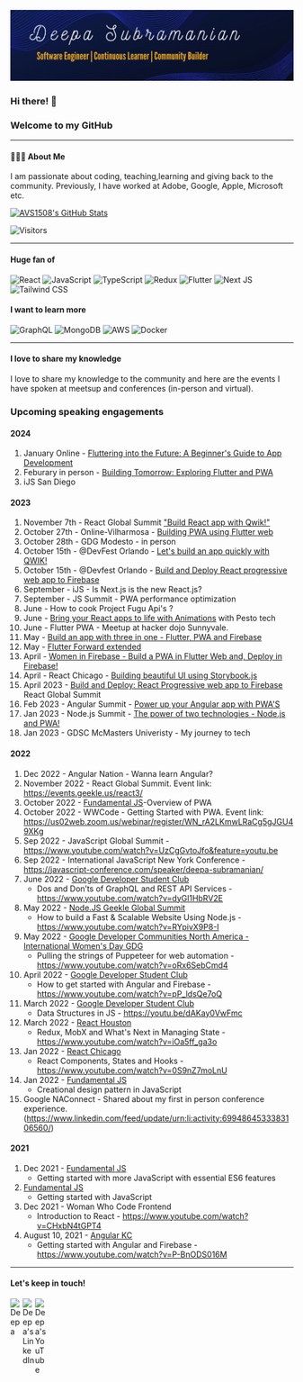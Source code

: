[![Deepa Subramanian - Developer, community builder, relentless learner](assets/github.gif)](https://deepasubramanian.dev)

### Hi there! 👋 
### Welcome to my GitHub

---- 
#### 👩🏽‍💻 About Me

I am passionate about coding, teaching,learning and giving back to the community. Previously, I have worked at Adobe, Google, Apple, Microsoft etc. 

[![AVS1508's GitHub Stats](https://github-readme-stats.vercel.app/api?username=sdkdeepa&show_icons=true)](https://github.com/sdkdeepa)

![Visitors](https://api.visitorbadge.io/api/visitors?path=https%3A%2F%2Fgithub.com%2Fsdkdeepa&label=Visitors&labelColor=%23d9e3f0&countColor=%232ccce4)

---- 
#### Huge fan of

![React](https://img.shields.io/badge/react-%2320232a.svg?style=for-the-badge&logo=react&logoColor=%2361DAFB)
![JavaScript](https://img.shields.io/badge/javascript-%23323330.svg?style=for-the-badge&logo=javascript&logoColor=%23F7DF1E)
![TypeScript](https://img.shields.io/badge/typescript-%23007ACC.svg?style=for-the-badge&logo=typescript&logoColor=white)
![Redux](https://img.shields.io/badge/redux-%23593d88.svg?style=for-the-badge&logo=redux&logoColor=white)
![Flutter](https://img.shields.io/badge/Flutter-%2302569B.svg?style=for-the-badge&logo=Flutter&logoColor=white)
![Next JS](https://img.shields.io/badge/Next-black?style=for-the-badge&logo=next.js&logoColor=white)
![Tailwind CSS](https://img.shields.io/badge/tailwindcss-%2338B2AC.svg?style=for-the-badge&logo=tailwind-css&logoColor=white)

#### I want to learn more

![GraphQL](https://img.shields.io/badge/-GraphQL-E10098?style=for-the-badge&logo=graphql&logoColor=white)
![MongoDB](https://img.shields.io/badge/MongoDB-%234ea94b.svg?style=for-the-badge&logo=mongodb&logoColor=white)
![AWS](https://img.shields.io/badge/AWS-%23FF9900.svg?style=for-the-badge&logo=amazon-aws&logoColor=white)
![Docker](https://img.shields.io/badge/docker-%230db7ed.svg?style=for-the-badge&logo=docker&logoColor=white)

----

#### I love to share my knowledge

I love to share my knowledge to the community and here are the events I have spoken at meetsup and conferences (in-person and virtual).

<h3>Upcoming speaking engagements</h3>

#### 2024
1. January Online - [Fluttering into the Future: A Beginner's Guide to App Development](https://gdg.community.dev/events/details/google-gdg-broward-county-fl-presents-fluttering-into-the-future-a-beginners-guide-to-app-development/)
2. Feburary in person - [Building Tomorrow: Exploring Flutter and PWA](https://www.tracydevs.com/2024/02/building-tomorrow-exploring-flutter-pwa/)
3. iJS San Diego
   
#### 2023
1. November 7th - React Global Summit ["Build React app with Qwik!"](https://events.geekle.us/react24/)
2. October 27th - Online-Vilharmosa - [Building PWA using Flutter web](https://gdg.community.dev/events/details/google-gdg-villahermosa-presents-devfest-2023-tabasco/cohost-gdg-villahermosa)
3. October 28th - GDG Modesto - in person 
4. October 15th - @DevFest Orlando - [Let's build an app quickly with QWIK!](https://orlando.devfestflorida.com/speakers)
5. October 15th - @Devfest Orlando - [Build and Deploy React progressive web app to Firebase](https://orlando.devfestflorida.com/speakers)
6. September - iJS - Is Next.js is the new React.js?
7. September - JS Summit - PWA performance optimization
8. June - How to cook Project Fugu Api's ?
9. June - [Bring your React apps to life with Animations](https://www.linkedin.com/feed/update/urn:li:activity:7076929717806800896?utm_source=share&utm_medium=member_desktop) with Pesto tech
10. June -  Flutter PWA - Meetup at hacker dojo Sunnyvale.
11. May - [Build an app with three in one - Flutter, PWA and Firebase](https://gdg.community.dev/events/details/google-gdg-waterloo-presents-build-and-deploy-flutter-pwa-to-firebase/)
12. May - [Flutter Forward extended](https://gdg.community.dev/events/details/google-gdg-san-jose-presents-flutter-forward-extended-hybrid-event/)
13. April - [Women in Firebase - Build a PWA in Flutter Web and, Deploy in Firebase!](https://www.meetup.com/women-in-firebase/events/291971605/?utm_medium=referral&utm_campaign=share-btn_savedevents_share_modal&utm_source=link)
14. April - React Chicago - [Building beautiful UI using Storybook.js](https://www.meetup.com/react-chicago/events/290500610/)
15. April 2023 - [Build and Deploy: React Progressive web app to Firebase](https://events.geekle.us/react23/) React Global Summit 
16. Feb 2023 - Angular Summit - [Power up your Angular app with PWA'S](https://www.youtube.com/watch?v=9LR6AsdpMOQ&t=479s)
17. Jan 2023 - Node.js Summit - [The power of two technologies - Node.js and PWA!](https://www.youtube.com/watch?v=kNU-nOKrjG8&t=253s)
18. Jan 2023 - GDSC McMasters Univeristy - My journey to tech

#### 2022
1. Dec 2022 - Angular Nation - Wanna learn Angular? 
2. November 2022 - React Global Summit. Event link: https://events.geekle.us/react3/
3. October 2022 - [Fundamental JS](https://www.meetup.com/sandiegojs/events/286559765/)-Overview of PWA
4. October 2022 - WWCode - Getting Started with PWA. Event link: https://us02web.zoom.us/webinar/register/WN_rA2LKmwLRaCg5gJGU49XKg
5. Sep 2022 - JavaScript Global Summit - https://www.youtube.com/watch?v=UzCgGvtoJfo&feature=youtu.be
6. Sep 2022 - International JavaScript New York Conference - https://javascript-conference.com/speaker/deepa-subramanian/
7. June 2022 - [Google Developer Student Club](https://gdsc.community.dev/events/details/developer-student-clubs-conestoga-college-waterloo-campus-presents-dos-and-donts-of-graphql-and-rest-api-services/) 
   - Dos and Don’ts of GraphQL and REST API Services - https://www.youtube.com/watch?v=dyGl1HbRV2E
8. May 2022 - [Node.JS Geekle Global Summit](https://events.geekle.us/nodejs/) 
   - How to build a Fast & Scalable Website Using Node.js - https://www.youtube.com/watch?v=RYpivX9P8-I
9. May 2022 - [Google Developer Communities North America - International Women's Day GDG](https://rsvp.withgoogle.com/events/iwd-northamerica)
   - Pulling the strings of Puppeteer for web automation - https://www.youtube.com/watch?v=oRx6SebCmd4
10. April 2022 - [Google Developer Student Club](https://gdsc.community.dev/events/details/developer-student-clubs-conestoga-college-waterloo-campus-presents-how-to-get-started-with-angular-and-firebase-online-event/)
    - How to get started with Angular and Firebase - https://www.youtube.com/watch?v=pP_ldsQe7oQ
11. March 2022 - [Google Developer Student Club](https://gdsc.community.dev/events/details/developer-student-clubs-conestoga-college-waterloo-campus-presents-js-data-structures-online-event/)
    - Data Structures in JS -  https://youtu.be/dAKay0VwFmc 
12. March 2022 - [React Houston](https://www.meetup.com/Houston-React-Js-Group/events/283828748/)
    - Redux, MobX and What's Next in Managing State - https://www.youtube.com/watch?v=iOa5ff_ga3o
13. Jan 2022 - [React Chicago](https://www.meetup.com/React-Chicago/events/282659282/)
    - React Components, States and Hooks - https://www.youtube.com/watch?v=0S9nZ7moLnU
14. Jan 2022 - [Fundamental JS](https://www.meetup.com/sandiegojs/events/283090494)
    - Creational design pattern in JavaScript 
15. Google NAConnect - Shared about my first in person conference experience.(https://www.linkedin.com/feed/update/urn:li:activity:6994864533383106560/)

#### 2021

1. Dec 2021 - [Fundamental JS](https://www.meetup.com/sandiegojs/events/whwkqsyccqbdc/) 
   - Getting started with more JavaScript with essential ES6 features 
2. [Fundamental JS](https://www.meetup.com/sandiegojs/events/whwkqsyccnbkc/)
    - Getting started with JavaScript
3. Dec 2021 - Woman Who Code Frontend 
    - Introduction to React - https://www.youtube.com/watch?v=CHxbN4tGPT4
4. August 10, 2021 - [Angular KC](https://www.meetup.com/angularkc/events/279845252/)
    - Getting started with Angular and Firebase - https://www.youtube.com/watch?v=P-BnODS016M   
----

#### Let's keep in touch!
<a href="https://twitter.com/sdk_deepa">
  <img align="left" alt="Deepa" width="22px"src="https://cdn.jsdelivr.net/npm/simple-icons@v3/icons/twitter.svg" />
</a>
<a href="https://www.linkedin.com/in/sdkdeepa/">
  <img align="left" alt="Deepa's LinkedIn" width="22px" src="https://cdn.jsdelivr.net/npm/simple-icons@v3/icons/linkedin.svg" />
</a>
<a href="https://www.youtube.com/@sdkdeepa/">
  <img align="left" alt="Deepa's YouTube" width="22px" src="https://cdn.jsdelivr.net/npm/simple-icons@v3/icons/youtube.svg" />
</a>







